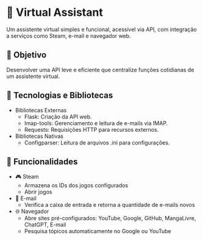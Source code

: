 # 🤖 Virtual Assistant
Um assistente virtual simples e funcional, acessível via API, com integração a serviços como Steam, e-mail e navegador web.

## 🚀 Objetivo
Desenvolver uma API leve e eficiente que centralize funções cotidianas de um assistente virtual.

## 🧰 Tecnologias e Bibliotecas
- Bibliotecas Externas
  - Flask: Criação da API web.
  - Imap-tools: Gerenciamento e leitura de e-mails via IMAP.
  - Requests: Requisições HTTP para recursos externos.
- Bibliotecas Nativas
  - Configparser: Leitura de arquivos .ini para configurações.

## 🎯 Funcionalidades
- 🎮 Steam
  - Armazena os IDs dos jogos configurados
  - Abrir jogos
- 📧 E-mail
  - Verifica a caixa de entrada e retorna a quantidade de e-mails novos
- 🌐 Navegador
  - Abre sites pré-configurados: YouTube, Google, GitHub, MangaLivre, ChatGPT, E-mail
  - Pesquisa tópicos automaticamente no Google ou YouTube